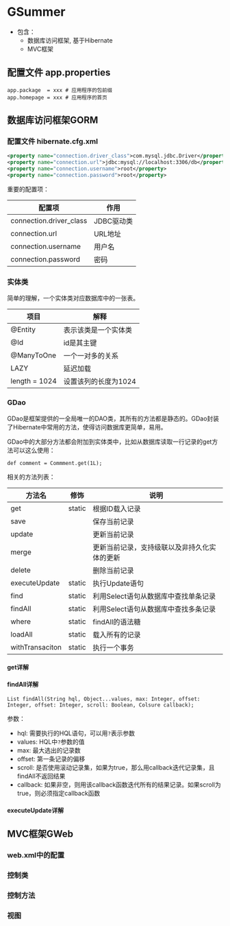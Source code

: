 GSummer
=======

* 包含：
   * 数据库访问框架, 基于Hibernate
   * MVC框架

## 配置文件 app.properties

    app.package  = xxx # 应用程序的包前缀
    app.homepage = xxx # 应用程序的首页

## 数据库访问框架GORM

### 配置文件 hibernate.cfg.xml

```xml
<property name="connection.driver_class">com.mysql.jdbc.Driver</property>
<property name="connection.url">jdbc:mysql://localhost:3306/db</property>
<property name="connection.username">root</property>
<property name="connection.password">root</property> 
```

重要的配置项：

配置项                  | 作用
------------------------|-----------
connection.driver_class | JDBC驱动类
connection.url          | URL地址
connection.username     | 用户名
connection.password     | 密码

### 实体类

简单的理解，一个实体类对应数据库中的一张表。

项目          | 解释
--------------|---------------------
@Entity       | 表示该类是一个实体类
@Id           | id是其主键
@ManyToOne    | 一个一对多的关系
LAZY          | 延迟加载
length = 1024 | 设置该列的长度为1024

### GDao

GDao是框架提供的一全局唯一的DAO类，其所有的方法都是静态的。GDao封装了Hibernate中常用的方法，使得访问数据库更简单，易用。

GDao中的大部分方法都会附加到实体类中，比如从数据库读取一行记录的get方法可以这么使用：

	def comment = Commment.get(1L);

相关的方法列表：

方法名          | 修饰   | 说明
----------------|--------|---------------------------------------------
get             | static | 根据ID载入记录
save            |        | 保存当前记录
update          |        | 更新当前记录
merge           |        | 更新当前记录，支持级联以及非持久化实体的更新
delete          |        | 删除当前记录
executeUpdate   | static | 执行Update语句
find            | static | 利用Select语句从数据库中查找单条记录
findAll         | static | 利用Select语句从数据库中查找多条记录
where           | static | findAll的语法糖
loadAll         | static | 载入所有的记录
withTransaciton | static | 执行一个事务

#### get详解

#### findAll详解

	List findAll(String hql, Object...values, max: Integer, offset: Integer, offset: Integer, scroll: Boolean, Colsure callback);

参数：

* hql: 需要执行的HQL语句，可以用`?`表示参数
* values: HQL中`?`参数的值
* max: 最大选出的记录数
* offset: 第一条记录的偏移
* scroll: 是否使用滚动记录集，如果为true，那么用callback迭代记录集，且findAll不返回结果
* callback: 如果非空，则用该callback函数迭代所有的结果记录。如果scroll为true，则必须指定callback函数

#### executeUpdate详解

## MVC框架GWeb

### web.xml中的配置

### 控制类

### 控制方法

### 视图



